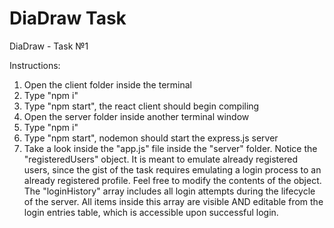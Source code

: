 # DiaDraw Task

DiaDraw - Task №1

Instructions:

1. Open the client folder inside the terminal
2. Type "npm i"
3. Type "npm start", the react client should begin compiling
4. Open the server folder inside another terminal window
5. Type "npm i"
6. Type "npm start", nodemon should start the express.js server
7. Take a look inside the "app.js" file inside the "server" folder. Notice the "registeredUsers" object. It is meant to emulate already registered users, since the gist of the task requires emulating a login process to an already registered profile. Feel free to modify the contents of the object. The "loginHistory" array includes all login attempts during the lifecycle of the server. All items inside this array are visible AND editable from the login entries table, which is accessible upon successful login.
